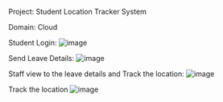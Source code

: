 Project: Student Location Tracker System 

Domain: Cloud

Student Login:
![image](https://github.com/user-attachments/assets/518995dc-474a-47ed-bfe5-d2ba4feb03ed)

Send Leave Details:
![image](https://github.com/user-attachments/assets/4be6aa93-a13d-447d-b192-ca87bb62a216)

Staff view to the leave details and Track the location:
![image](https://github.com/user-attachments/assets/4ba13157-ac57-466c-abfc-02d50d93d3ab)

Track the location
![image](https://github.com/user-attachments/assets/10e2bc09-d3b4-47b8-982c-472ae408016f)

